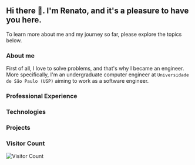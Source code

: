 ## Hi there 👋. I'm Renato, and it's a pleasure to have you here.

To learn more about me and my journey so far, please explore the topics below.

### About me

First of all, I love to solve problems, and that's why I became an engineer. More specifically, I'm an undergraduate computer engineer at `Universidade de São Paulo (USP)` aiming to work as a software engineer.

### Professional Experience

### Technologies

### Projects

<!--
### Stats
[![Top Langs](https://github-readme-stats.vercel.app/api/top-langs/?username=RenatoFleury&layout=donut)](https://github.com/anuraghazra/github-readme-stats)
[![Anurag's GitHub stats](https://github-readme-stats.vercel.app/api?username=RenatoFleury)](https://github.com/RenatoFleury/github-readme-stats)
-->

### Visitor Count
![Visitor Count](https://profile-counter.glitch.me/RenatoFleury/count.svg)
<!--
**RenatoFleury/RenatoFleury** is a ✨ _special_ ✨ repository because its `README.md` (this file) appears on your GitHub profile.

Here are some ideas to get you started:

- 🔭 I’m currently working on ...
- 🌱 I’m currently learning ...
- 👯 I’m looking to collaborate on ...
- 🤔 I’m looking for help with ...
- 💬 Ask me about ...
- 📫 How to reach me: ...
- 😄 Pronouns: ...
- ⚡ Fun fact: ...
-->
